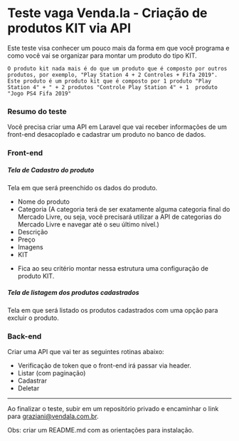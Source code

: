 # Teste vaga Venda.la - Criação de produtos KIT via API

Este teste visa conhecer um pouco mais da forma em que você programa e como você vai se organizar para montar um produto do tipo KIT.

`
O produto kit nada mais é do que um produto que é composto por outros produtos, por exemplo, "Play Station 4 + 2 Controles + Fifa 2019". Este produto é um produto kit que é composto por 1 produto "Play Station 4" + " + 2 produtos "Controle Play Station 4" + 1  produto "Jogo PS4 Fifa 2019"
`

### Resumo do teste

Você precisa criar uma API em Laravel que vai receber informações de um front-end desacoplado e cadastrar um produto no banco de dados.

### Front-end
##### Tela de Cadastro do produto
Tela em que será preenchido os dados do produto.
  
 - Nome do produto
 - Categoria (A categoria terá de ser exatamente alguma categoria final do Mercado Livre, ou seja, você precisará utilizar a API de categorias do Mercado Livre e navegar até o seu último nível.)
 - Descrição
 - Preço
 - Imagens
 - KIT
 
* Fica ao seu critério montar nessa estrutura uma configuração de produto KIT.

##### Tela de listagem dos produtos cadastrados
Tela em que será listado os produtos cadastrados com uma opção para excluir o produto.
 
### Back-end
Criar uma API que vai ter as seguintes rotinas abaixo:

- Verificação de token que o front-end irá passar via header.
- Listar (com paginação)
- Cadastrar
- Deletar

---

Ao finalizar o teste, subir em um repositório privado e encaminhar o link para graziani@vendala.com.br.

Obs: criar um README.md com as orientações para instalação.
